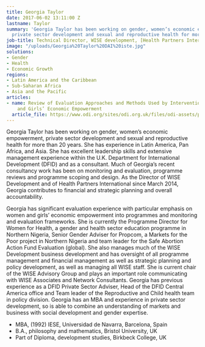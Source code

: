 ```yaml
---
title: Georgia Taylor
date: 2017-06-02 13:11:00 Z
lastname: Taylor
summary: 'Georgia Taylor has been working on gender, women’s economic empowerment,
  private sector development and sexual and reproductive health for more than 20 years. '
job-title: Technical Director, WISE development, [Health Partners International](https://www.dai.com/news/dai-acquires-hpi-group-adds-expertise-in-global-health-womens-empowerment)
image: "/uploads/Georgia%20Taylor%20DAI%20iste.jpg"
solutions:
- Gender
- Health
- Economic Growth
regions:
- Latin America and the Caribbean
- Sub-Saharan Africa
- Asia and the Pacific
articles:
- name: Review of Evaluation Approaches and Methods Used by Interventions on Women
    and Girls’ Economic Empowerment
  article_file: https://www.odi.org/sites/odi.org.uk/files/odi-assets/publications-opinion-files/8843.pdf
---
```


Georgia Taylor has been working on gender, women’s economic empowerment, private sector development and sexual and reproductive health for more than 20 years. She has experience in Latin America, Pan Africa, and Asia. She has excellent leadership skills and extensive management experience within the U.K. Department for International Development (DFID) and as a consultant. Much of Georgia’s recent consultancy work has been on monitoring and evaluation, programme reviews and programme scoping and design. As the Director of WISE Development and of Health Partners International since March 2014, Georgia contributes to financial and strategic planning and overall accountability. 

Georgia has significant evaluation experience with particular emphasis on women and girls’ economic empowerment into programmes and monitoring and evaluation frameworks. She is currently the Programme Director for Women for Health, a gender and health sector education programme in Northern Nigeria, Senior Gender Adviser for Propcom, a Markets for the Poor project in Northern Nigeria and team leader for the Safe Abortion Action Fund Evaluation (global). She also manages much of the WISE Development business development and has oversight of all programme management and financial management as well as strategic planning and policy development, as well as managing all WISE staff. She is current chair of the WISE Advisory Group and plays an important role communicating with WISE Associates and Network Consultants. Georgia has previous experience as a DFID Private Sector Adviser, Head of the DFID Central America office and Team leader of the Reproductive and Child health team in policy division. Georgia has an MBA and experience in private sector development, so is able to combine an understanding of markets and business with social development and gender expertise. 

* MBA, (1992) IESE, Universidad de Navarra, Barcelona, Spain 
* B.A., philosophy and mathematics, Bristol University, UK
* Part of Diploma, development studies, Birkbeck College, UK